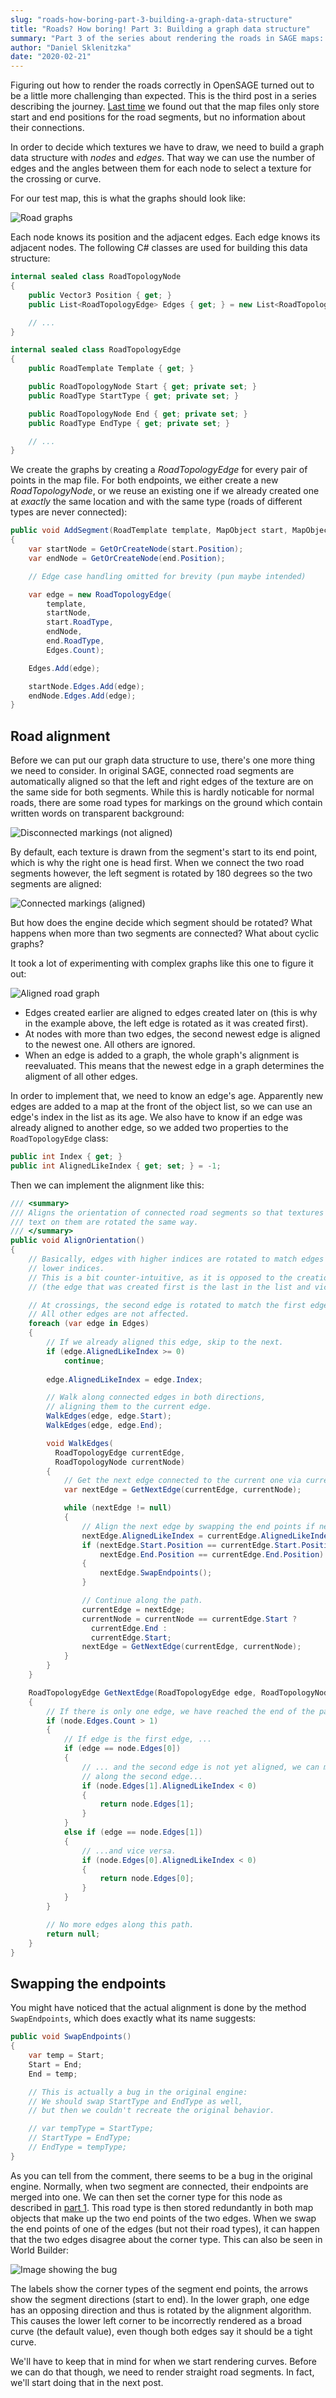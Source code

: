 ```yaml
---
slug: "roads-how-boring-part-3-building-a-graph-data-structure"
title: "Roads? How boring! Part 3: Building a graph data structure"
summary: "Part 3 of the series about rendering the roads in SAGE maps: Building a graph data structure"
author: "Daniel Sklenitzka"
date: "2020-02-21"
---
```


Figuring out how to render the roads correctly in OpenSAGE turned out to be a little more challenging than expected. This is the third post in a series describing the journey. [Last time](/blog/roads-how-boring-part-2-inspecting-the-map-file) we found out that the map files only store start and end positions for the road segments, but no information about their connections.

In order to decide which textures we have to draw, we need to build a graph data structure with _nodes_ and _edges_. That way we can use the number of edges and the angles between them for each node to select a texture for the crossing or curve.

For our test map, this is what the graphs should look like:

![Road graphs](./graphs.png)

Each node knows its position and the adjacent edges. Each edge knows its adjacent nodes. The following C# classes are used for building this data structure:

```csharp
internal sealed class RoadTopologyNode
{
    public Vector3 Position { get; }
    public List<RoadTopologyEdge> Edges { get; } = new List<RoadTopologyEdge>();

    // ...
}

internal sealed class RoadTopologyEdge
{
    public RoadTemplate Template { get; }

    public RoadTopologyNode Start { get; private set; }
    public RoadType StartType { get; private set; }

    public RoadTopologyNode End { get; private set; }
    public RoadType EndType { get; private set; }

    // ...
}
```

We create the graphs by creating a _RoadTopologyEdge_ for every pair of points in the map file. For both endpoints, we either create a new _RoadTopologyNode_, or we reuse an existing one if we already created one at *exactly* the same location and with the same type (roads of different types are never connected):

```csharp
public void AddSegment(RoadTemplate template, MapObject start, MapObject end)
{
    var startNode = GetOrCreateNode(start.Position);
    var endNode = GetOrCreateNode(end.Position);

    // Edge case handling omitted for brevity (pun maybe intended)

    var edge = new RoadTopologyEdge(
        template,
        startNode,
        start.RoadType,
        endNode,
        end.RoadType,
        Edges.Count);

    Edges.Add(edge);

    startNode.Edges.Add(edge);
    endNode.Edges.Add(edge);
}
```

## Road alignment

Before we can put our graph data structure to use, there's one more thing we need to consider. In original SAGE, connected road segments are automatically aligned so that the left and right edges of the texture are on the same side for both segments. While this is hardly noticable for normal roads, there are some road types for markings on the ground which contain written words on transparent background:

![Disconnected markings (not aligned)](./not_aligned.png)

By default, each texture is drawn from the segment's start to its end point, which is why the right one is head first. When we connect the two road segments however, the left segment is rotated by 180 degrees so the two segments are aligned:

![Connected markings (aligned)](./aligned.png)

But how does the engine decide which segment should be rotated? What happens when more than two segments are connected? What about cyclic graphs?

It took a lot of experimenting with complex graphs like this one to figure it out:

![Aligned road graph](./aligned_graph.png)

* Edges created earlier are aligned to edges created later on (this is why in the example above, the left edge is rotated as it was created first).
* At nodes with more than two edges, the second newest edge is aligned to the newest one. All others are ignored.
* When an edge is added to a graph, the whole graph's alignment is reevaluated. This means that the newest edge in a graph determines the aligment of all other edges.

In order to implement that, we need to know an edge's age. Apparently new edges are added to a map at the front of the object list, so we can use an edge's index in the list as its age. We also have to know if an edge was already aligned to another edge, so we added two properties to the `RoadTopologyEdge` class:

```csharp
public int Index { get; }
public int AlignedLikeIndex { get; set; } = -1;
```

Then we can implement the alignment like this:

```csharp
/// <summary>
/// Aligns the orientation of connected road segments so that textures with
/// text on them are rotated the same way.
/// </summary>
public void AlignOrientation()
{
    // Basically, edges with higher indices are rotated to match edges with 
    // lower indices.
    // This is a bit counter-intuitive, as it is opposed to the creation order 
    // (the edge that was created first is the last in the list and vice versa.

    // At crossings, the second edge is rotated to match the first edge.
    // All other edges are not affected.
    foreach (var edge in Edges)
    {
        // If we already aligned this edge, skip to the next.
        if (edge.AlignedLikeIndex >= 0)
            continue;
        
        edge.AlignedLikeIndex = edge.Index;

        // Walk along connected edges in both directions,
        // aligning them to the current edge.
        WalkEdges(edge, edge.Start);
        WalkEdges(edge, edge.End);

        void WalkEdges(
          RoadTopologyEdge currentEdge,
          RoadTopologyNode currentNode)
        {
            // Get the next edge connected to the current one via currentNode.
            var nextEdge = GetNextEdge(currentEdge, currentNode);

            while (nextEdge != null)
            {
                // Align the next edge by swapping the end points if necessary.
                nextEdge.AlignedLikeIndex = currentEdge.AlignedLikeIndex;
                if (nextEdge.Start.Position == currentEdge.Start.Position ||
                    nextEdge.End.Position == currentEdge.End.Position)
                {
                    nextEdge.SwapEndpoints();
                }

                // Continue along the path.
                currentEdge = nextEdge;
                currentNode = currentNode == currentEdge.Start ? 
                  currentEdge.End : 
                  currentEdge.Start;
                nextEdge = GetNextEdge(currentEdge, currentNode);
            }
        }
    }

    RoadTopologyEdge GetNextEdge(RoadTopologyEdge edge, RoadTopologyNode node)
    {
        // If there is only one edge, we have reached the end of the path.
        if (node.Edges.Count > 1)
        {
            // If edge is the first edge, ...
            if (edge == node.Edges[0])
            {
                // ... and the second edge is not yet aligned, we can move
                // along the second edge...
                if (node.Edges[1].AlignedLikeIndex < 0)
                {
                    return node.Edges[1];
                }
            }
            else if (edge == node.Edges[1])
            {
                // ...and vice versa.
                if (node.Edges[0].AlignedLikeIndex < 0)
                {
                    return node.Edges[0];
                }
            }
        }

        // No more edges along this path.
        return null;
    }
}
```

## Swapping the endpoints

You might have noticed that the actual alignment is done by the method `SwapEndpoints`, which does exactly what its name suggests:

```csharp
public void SwapEndpoints()
{
    var temp = Start;
    Start = End;
    End = temp;

    // This is actually a bug in the original engine:
    // We should swap StartType and EndType as well,
    // but then we couldn't recreate the original behavior.

    // var tempType = StartType;
    // StartType = EndType;
    // EndType = tempType;
}
```

As you can tell from the comment, there seems to be a bug in the original engine. Normally, when two segment are connected, their endpoints are merged into one. We can then set the corner type for this node as described in [part 1](/blog/roads-how-boring-part-1-taking-stock). This road type is then stored redundantly in both map objects that make up the two end points of the two edges. When we swap the end points of one of the edges (but not their road types), it can happen that the two edges disagree about the corner type. This can also be seen in World Builder:

![Image showing the bug](./corner_type_bug.png)

The labels show the corner types of the segment end points, the arrows show the segment directions (start to end). In the lower graph, one edge has an opposing direction and thus is rotated by the alignment algorithm. This causes the lower left corner to be incorrectly rendered as a broad curve (the default value), even though both edges say it should be a tight curve.

We'll have to keep that in mind for when we start rendering curves. Before we can do that though, we need to render straight road segments. In fact, we'll start doing that in the next post.